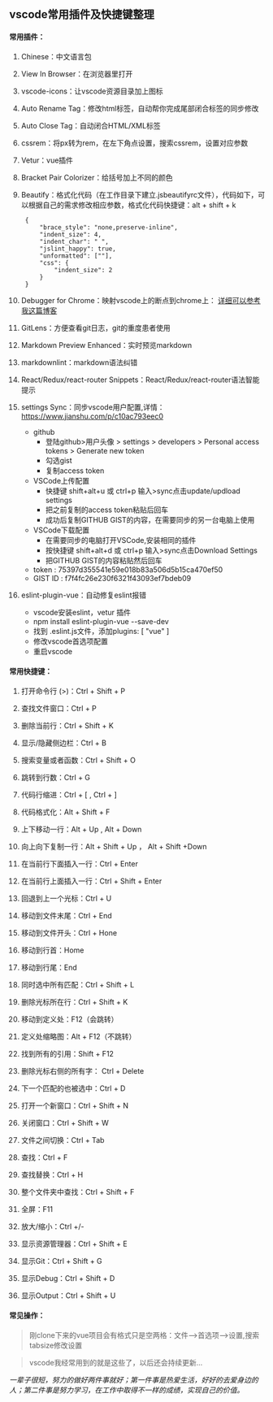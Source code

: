 ## vscode常用插件及快捷键整理

#### 常用插件：

1. Chinese：中文语言包
2. View In Browser：在浏览器里打开
3. vscode-icons：让vscode资源目录加上图标
4. Auto Rename Tag：修改html标签，自动帮你完成尾部闭合标签的同步修改
5. Auto Close Tag：自动闭合HTML/XML标签
6. cssrem：将px转为rem，在左下角点设置，搜索cssrem，设置对应参数
7. Vetur：vue插件
8. Bracket Pair Colorizer：给括号加上不同的颜色
9. Beautify：格式化代码（在工作目录下建立.jsbeautifyrc文件），代码如下，可以根据自己的需求修改相应参数，格式化代码快捷键：alt + shift + k

        {
            "brace_style": "none,preserve-inline",
            "indent_size": 4,
            "indent_char": " ",
            "jslint_happy": true,
            "unformatted": [""],
            "css": {
                "indent_size": 2
            }
        }
10. Debugger for Chrome：映射vscode上的断点到chrome上：
[详细可以参考我这篇博客](https://blog.csdn.net/guxingsheng/article/details/84203431 "
VSCode配置 Debugger for Chrome插件")
11. GitLens：方便查看git日志，git的重度患者使用
12. Markdown Preview Enhanced：实时预览markdown
13. markdownlint：markdown语法纠错
14. React/Redux/react-router Snippets：React/Redux/react-router语法智能提示
15. settings Sync：同步vscode用户配置,详情：https://www.jianshu.com/p/c10ac793eec0
    * github
        * 登陆github>用户头像 > settings > developers > Personal access tokens > Generate new token
        * 勾选gist
        * 复制access token
    * VSCode上传配置
        * 快捷键 shift+alt+u 或 ctrl+p 输入>sync点击update/updload settings
        * 把之前复制的access token粘贴后回车
        * 成功后复制GITHUB GIST的内容，在需要同步的另一台电脑上使用
    * VSCode下载配置
        * 在需要同步的电脑打开VSCode,安装相同的插件
        * 按快捷键 shift+alt+d 或 ctrl+p 输入>sync点击Download Settings
        * 把GITHUB GIST的内容粘贴然后回车
    * token : 75397d355541e59e018b83a506d5b15ca470ef50
    * GIST ID : f7f4fc26e230f6321f43093ef7bdeb09
16. eslint-plugin-vue：自动修复eslint报错
    * vscode安装eslint，vetur 插件
    * npm install eslint-plugin-vue --save-dev
    * 找到 .eslint.js文件，添加plugins: [ "vue" ]
    * 修改vscode首选项配置
    * 重启vscode

#### 常用快捷键：

1. 打开命令行 (>)：Ctrl + Shift + P
2. 查找文件窗口：Ctrl + P
3. 删除当前行：Ctrl + Shift + K
4. 显示/隐藏侧边栏：Ctrl + B
5. 搜索变量或者函数：Ctrl + Shift + O
6. 跳转到行数：Ctrl + G
7. 代码行缩进：Ctrl + [ ,  Ctrl + ]
8. 代码格式化：Alt + Shift + F
9. 上下移动一行：Alt + Up , Alt + Down
10. 向上向下复制一行：Alt + Shift + Up ， Alt + Shift +Down
11. 在当前行下面插入一行：Ctrl + Enter
12. 在当前行上面插入一行：Ctrl + Shift + Enter
13. 回退到上一个光标：Ctrl + U
14. 移动到文件末尾：Ctrl + End
15. 移动到文件开头：Ctrl + Hone
16. 移动到行首：Home
17. 移动到行尾：End
18. 同时选中所有匹配：Ctrl + Shift + L
19. 删除光标所在行：Ctrl + Shift + K
20. 移动到定义处：F12（会跳转）
21. 定义处缩略图：Alt + F12（不跳转）
22. 找到所有的引用：Shift + F12
23. 删除光标右侧的所有字： Ctrl + Delete
24. 下一个匹配的也被选中：Ctrl + D
25. 打开一个新窗口：Ctrl + Shift + N
26. 关闭窗口：Ctrl + Shift + W
27. 文件之间切换：Ctrl + Tab
28. 查找：Ctrl + F
29. 查找替换：Ctrl + H
30. 整个文件夹中查找：Ctrl + Shift + F
31. 全屏：F11
32. 放大/缩小：Ctrl +/-
33. 显示资源管理器：Ctrl + Shift + E

34. 显示Git：Ctrl + Shift + G
35. 显示Debug：Ctrl + Shift + D
36. 显示Output：Ctrl + Shift + U

#### 常见操作：
> 刚clone下来的vue项目会有格式只是空两格：文件-->首选项-->设置,搜索tabsize修改设置

> vscode我经常用到的就是这些了，以后还会持续更新...

*一辈子很短，努力的做好两件事就好；第一件事是热爱生活，好好的去爱身边的人；第二件事是努力学习，在工作中取得不一样的成绩，实现自己的价值。*